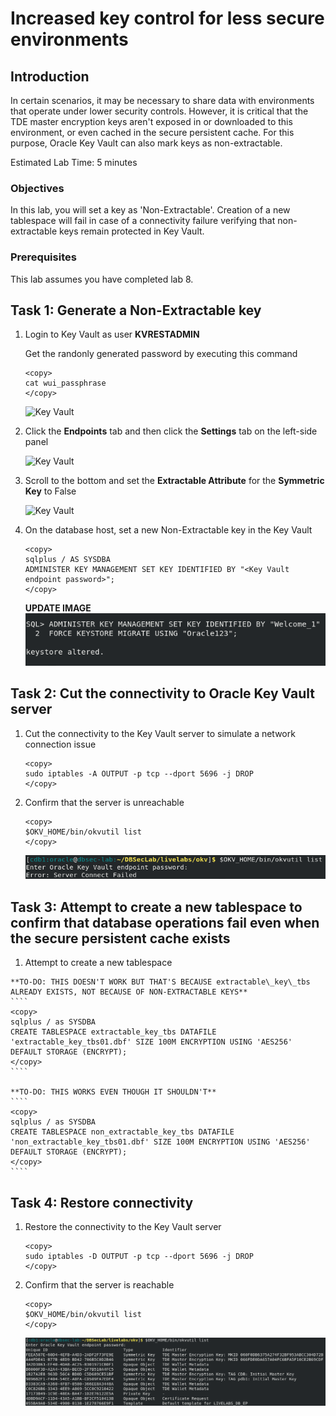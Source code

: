 # Increased key control for less secure environments

## Introduction
In certain scenarios, it may be necessary to share data with environments that operate under lower security controls. However, it is critical that the TDE master encryption keys aren't exposed in or downloaded to this environment, or even cached in the secure persistent cache. For this purpose, Oracle Key Vault can also mark keys as non-extractable.

Estimated Lab Time: 5 minutes

### Objectives
In this lab, you will set a key as 'Non-Extractable'. Creation of a new tablespace will fail in case of a connectivity failure verifying that non-extractable keys remain protected in Key Vault.

### Prerequisites
This lab assumes you have completed lab 8.

<!--
## Task 1: Create a new tablespace with an Extractable key

1. Create a new tablespace

    ````
    <copy>
    sqlplus / as SYSDBA
    CREATE TABLESPACE extractable_key_tbs DATAFILE SIZE 100M;
    </copy>
    ````

   ![Key Vault](./images/Screenshot_2025-10-03_16.06.27_create.png "Create a new tablespace")

2. Verify the new tablespace was created

    ````
    <copy>
    sqlplus / as SYSDBA
    SELECT tablespace_name, encrypted FROM dba_tablespaces WHERE tablespace_name = UPPER('extractable_key_tbs');
    </copy>
    ````

   ![Key Vault](./images/Screenshot_2025-10-03_16.06.27_verify.png "Verify the new tablespace was created")

-->
## Task 1: Generate a Non-Extractable key

1.  Login to Key Vault as user **KVRESTADMIN**

    Get the randonly generated password by executing this command

    ```
    <copy>
    cat wui_passphrase
    </copy>
    ```

    ![Key Vault](./images/Screenshot_2025-10-03_13.45.01.png "Login to Key Vault as the REST administrator")

2. Click the **Endpoints** tab and then click the **Settings** tab on the left-side panel

    ![Key Vault](./images/Screenshot_2025-10-03_14.26.41.png "Click the Endpoints tab and then click the Settings tab on the left-side panel")

3. Scroll to the bottom and set the **Extractable Attribute** for the **Symmetric Key** to False

    ![Key Vault](./images/Screenshot_2025-10-03_14.29.00.png "Set the Extractable Attribute for the Symmetric Key to False")

4.  On the database host, set a new Non-Extractable key in the Key Vault

    ```
    <copy>
    sqlplus / AS SYSDBA
    ADMINISTER KEY MANAGEMENT SET KEY IDENTIFIED BY "<Key Vault endpoint password>";
    </copy>
    ```
    **UPDATE IMAGE**
    ![Key Vault](./images/Screenshot_2025-10-03_15.11.26.png "Add OKV password to the local TDE wallet")

## Task 2: Cut the connectivity to Oracle Key Vault server

1. Cut the connectivity to the Key Vault server to simulate a network connection issue

    ````
    <copy>
    sudo iptables -A OUTPUT -p tcp --dport 5696 -j DROP
    </copy>
    ````

2. Confirm that the server is unreachable

    ````
    <copy>
    $OKV_HOME/bin/okvutil list
    </copy>
    ````

   ![Key Vault](./images/Screenshot_2025-10-03_15.59.33.png "Confirm that the server is unreachable")

## Task 3: Attempt to create a new tablespace to confirm that database operations fail even when the secure persistent cache exists

   1. Attempt to create a new tablespace

    **TO-DO: THIS DOESN'T WORK BUT THAT'S BECAUSE extractable\_key\_tbs ALREADY EXISTS, NOT BECAUSE OF NON-EXTRACTABLE KEYS**
    ````
    <copy>
    sqlplus / as SYSDBA
    CREATE TABLESPACE extractable_key_tbs DATAFILE 'extractable_key_tbs01.dbf' SIZE 100M ENCRYPTION USING 'AES256' DEFAULT STORAGE (ENCRYPT);
    </copy>
    ````

    **TO-DO: THIS WORKS EVEN THOUGH IT SHOULDN'T**
    ````
    <copy>
    sqlplus / as SYSDBA
    CREATE TABLESPACE non_extractable_key_tbs DATAFILE 'non_extractable_key_tbs01.dbf' SIZE 100M ENCRYPTION USING 'AES256' DEFAULT STORAGE (ENCRYPT);
    </copy>
    ````



## Task 4: Restore connectivity

1. Restore the connectivity to the Key Vault server

    ````
    <copy>
    sudo iptables -D OUTPUT -p tcp --dport 5696 -j DROP
    </copy>
    ````

2. Confirm that the server is reachable

    ````
    <copy>
    $OKV_HOME/bin/okvutil list
    </copy>
    ````

   ![Key Vault](./images/Screenshot_2025-10-03_16.04.40.png "Confirm that the server is reachable")

